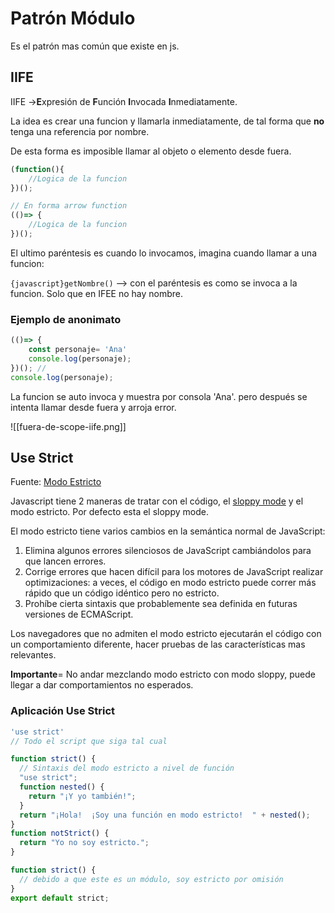 # Patrón Módulo

Es el patrón mas común que existe en js.

## IIFE

IIFE ->**E**xpresión de **F**unción **I**nvocada **I**nmediatamente.

La idea es crear una funcion y llamarla inmediatamente, de tal forma que **no** tenga una referencia por nombre.

De esta forma es imposible llamar al objeto o elemento desde fuera.

```javascript title='IIFE'
(function(){
	//Logica de la funcion
})();

// En forma arrow function
(()=> {
	//Logica de la funcion
})();
```

El ultimo paréntesis es cuando lo invocamos, imagina cuando llamar a una funcion:

`{javascript}getNombre()` --> con el paréntesis es como se invoca a la funcion. Solo que en                                       IFEE no hay nombre.

### Ejemplo de anonimato

```javascript title='IIFE ejemplo'
(()=> {
    const personaje= 'Ana'
    console.log(personaje);
})(); //
console.log(personaje);
```

La funcion se auto invoca y muestra por consola 'Ana'. pero después se intenta llamar desde fuera y arroja error.

![[fuera-de-scope-iife.png]]


## Use Strict

Fuente: [Modo Estricto](https://developer.mozilla.org/es/docs/Web/JavaScript/Reference/Strict_mode)

Javascript tiene 2 maneras de tratar con el código, el [sloppy mode](https://developer.mozilla.org/es/docs/Glossary/Sloppy_mode) y el modo estricto. Por defecto esta el sloppy mode.

El modo estricto tiene varios cambios en la semántica normal de JavaScript:

1. Elimina algunos errores silenciosos de JavaScript cambiándolos para que lancen errores.
2. Corrige errores que hacen difícil para los motores de JavaScript realizar optimizaciones: a veces, el código en modo estricto puede correr más rápido que un código idéntico pero no estricto.
3. Prohíbe cierta sintaxis que probablemente sea definida en futuras versiones de ECMAScript.

Los navegadores que no admiten el modo estricto ejecutarán el código con un comportamiento diferente, hacer pruebas de las características mas relevantes.

**Importante**= No andar mezclando modo estricto con modo sloppy, puede llegar a dar comportamientos no esperados.

### Aplicación Use Strict

```javascript title='Para todo el script'
'use strict'
// Todo el script que siga tal cual
```

```javascript title='Para funciones'
function strict() {
  // Sintaxis del modo estricto a nivel de función
  "use strict";
  function nested() {
    return "¡Y yo también!";
  }
  return "¡Hola!  ¡Soy una función en modo estricto!  " + nested();
}
function notStrict() {
  return "Yo no soy estricto.";
}
```

```javascript title='Para módulos'
function strict() {
  // debido a que este es un módulo, soy estricto por omisión
}
export default strict;
```